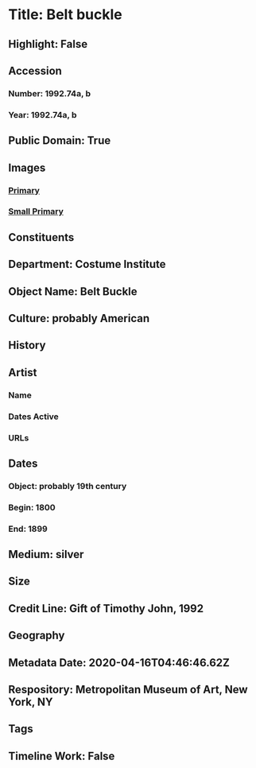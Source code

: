 # Title: Belt buckle
## Highlight: False
## Accession
### Number: 1992.74a, b
### Year: 1992.74a, b
## Public Domain: True
## Images
### [Primary](https://images.metmuseum.org/CRDImages/ci/original/1992.74ab.jpg)
### [Small Primary](https://images.metmuseum.org/CRDImages/ci/web-large/1992.74ab.jpg)
## Constituents
## Department: Costume Institute
## Object Name: Belt Buckle
## Culture: probably American
## History
## Artist
### Name
### Dates Active
### URLs
## Dates
### Object: probably 19th century
### Begin: 1800
### End: 1899
## Medium: silver
## Size
## Credit Line: Gift of Timothy John, 1992
## Geography
## Metadata Date: 2020-04-16T04:46:46.62Z
## Respository: Metropolitan Museum of Art, New York, NY
## Tags
## Timeline Work: False
